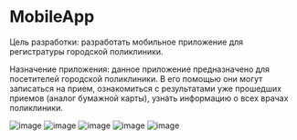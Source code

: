 # MobileApp
Цель разработки: разработать мобильное приложение для регистратуры городской поликлиники.  

Назначение приложения: данное приложение предназначено для посетителей городской поликлиники. 
В его помощью они могут записаться на прием, ознакомиться с результатами уже прошедших приемов (аналог бумажной карты), узнать информацию о всех врачах поликлиники. 

![image](https://user-images.githubusercontent.com/83180786/194252116-68f55c26-0970-41a6-b5cf-2751aeb5ec78.png)
![image](https://user-images.githubusercontent.com/83180786/194252465-04e5116d-3b92-43f0-a6a3-a0fc3857c286.png)
![image](https://user-images.githubusercontent.com/83180786/194252840-62ca853c-560d-4bab-b702-ec9bf7bfbdf2.png)
![image](https://user-images.githubusercontent.com/83180786/194253079-42617993-f612-4cd6-b1aa-3a0c808e2946.png)
![image](https://user-images.githubusercontent.com/83180786/194253557-9483d17b-2ae4-463f-9a72-dbfd1840cea4.png)
